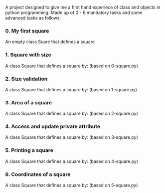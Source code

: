 A project designed to give me a first hand experiece of class and objects
in python programming. Made up of 0 - 6 mandatory tasks and some advanced
tasks as follows:
### 0. My first square
An empty class Suare that defines a square
### 1. Square with size
A class Square that defines a square by: (based on 0-square.py)
### 2. Size validation
A class Square that defines a square by: (based on 1-square.py)
### 3. Area of a square
A class Square that defines a square by: (based on 2-square.py)
### 4. Access and update private attribute
A class Square that defines a square by: (based on 3-square.py)
### 5. Printing a square
A class Square that defines a square by: (based on 4-square.py)
### 6. Coordinates of a square
A class Square that defines a square by: (based on 5-square.py)

